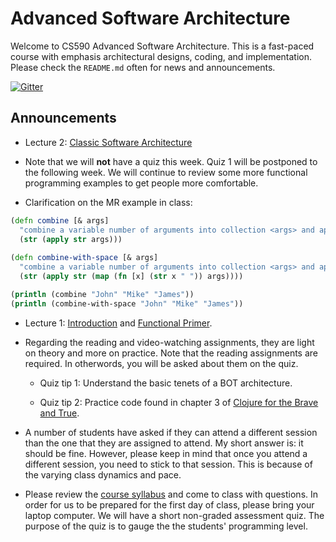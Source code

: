 # Advanced Software Architecture

Welcome to CS590 Advanced Software Architecture. This is a fast-paced course with emphasis architectural designs, coding, and implementation.  Please check the `README.md` often for news and announcements.

[![Gitter](https://badges.gitter.im/Join%20Chat.svg)](https://gitter.im/csula/cs590-fall-2015?utm_source=badge&utm_medium=badge&utm_campaign=pr-badge)

## Announcements

* Lecture 2: [Classic Software Architecture](documents/notes/03_classic-software-architecture.md)

* Note that we will **not** have a quiz this week.  Quiz 1 will be postponed to the following week.  We will continue to review some more functional programming examples to get people more comfortable.

* Clarification on the MR example in class:

```clojure
(defn combine [& args]
  "combine a variable number of arguments into collection <args> and append them with the str function"
  (str (apply str args)))
  
(defn combine-with-space [& args]
  "combine a variable number of arguments into collection <args> and append them with the str function on a map that combines each element with a space"
  (str (apply str (map (fn [x] (str x " ")) args))))

(println (combine "John" "Mike" "James"))
(println (combine-with-space "John" "Mike" "James"))
```

* Lecture 1: [Introduction](documents/notes/01_introduction.md) and [Functional Primer](documents/notes/02_functional-primer.md).

* Regarding the reading and video-watching assignments, they are light on theory and more on practice.  Note that the reading assignments are required. In otherwords, you will be asked about them on the quiz.

  * Quiz tip 1: Understand the basic tenets of a BOT architecture.

  * Quiz tip 2: Practice code found in chapter 3 of [Clojure for the Brave and True](https://www.nostarch.com/download/Clojure%20for%20the%20Brave%20and%20True_sample_ch3.pdf).

* A number of students have asked if they can attend a different session than the one that they are assigned to attend.  My short answer is: it should be fine.  However, please keep in mind that once you attend a different session, you need to stick to that session.  This is because of the varying class dynamics and pace.

* Please review the [course syllabus](Syllabus.md) and come to class with questions.  In order for us to be prepared for the first day of class, please bring your laptop computer.  We will have a short non-graded assessment quiz.  The purpose of the quiz is to gauge the the students' programming level.

